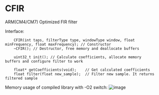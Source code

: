 # CFIR
ARM(CM4/CM7) Optimized FIR filter

Interface:

        CFIR(int taps, filterType type, windowType window, float minFrequency, float maxFrequency); // Constructor
        ~CFIR(); // Destructor, free memory and deallocate buffers

        uint32_t init(); // Calculate coefficients, allocate memory buffers and configure filter to work

        float* getCoefficients(void);    // Get calculated coefficients
        float filter(float new_sample);  // Filter new sample. It returns filtered sample

Memory usage of compiled library with -O2 switch:
![image](https://github.com/aroesz98/CFIR/assets/87637585/3ef8218f-8d09-4c57-bd16-d2f6e4230dbd)
